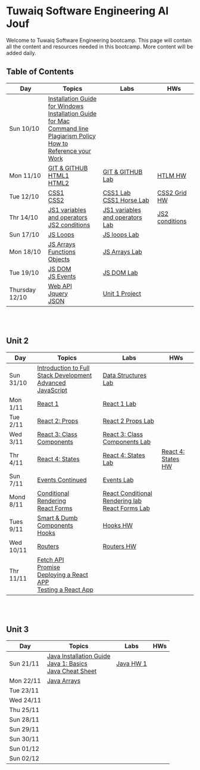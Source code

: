 # Tuwaiq Software Engineering Al Jouf
Welcome to Tuwaiq Software Engineering bootcamp.
This page will contain all the content and resources needed in this bootcamp. More content will be added daily.

## Table of Contents

| Day         | Topics      | Labs        | HWs |
| ----------- | ----------- | ----------- | --- |
| Sun 10/10    | [Installation Guide for Windows](https://github.com/Tuwaiq-SE-Jouf/Student-Content/blob/main/slides/week1/Windows%20Installation%20Guide.pdf) <br> [Installation Guide for Mac](https://github.com/Tuwaiq-SE-Jouf/Student-Content/blob/main/slides/week1/Mac%20Installation%20Guide.pdf) <br> [Command line](https://github.com/Tuwaiq-SE-Riyadh/students-content/blob/main/slides/week1/Command_Line.pdf) <br> [Plagiarism Policy](https://www.dropbox.com/sh/e533hpeddk382u5/AACsj8gievyt1rP4NXrkkCiOa/Certified%20Full%20Stack%20Web%20Developer%20Bootcamp/Level%201%3A%20Web%20Development%20Essentials/Task%201/Additional%20reading/Additional%20Reading%20-%20Plagiarism%20Policy.pdf?dl=0) <br> [How to Reference your Work](https://www.dropbox.com/sh/e533hpeddk382u5/AABOgllceZsIrrcd-plSMulna/Certified%20Full%20Stack%20Web%20Developer%20Bootcamp/Level%201%3A%20Web%20Development%20Essentials/Task%201/Additional%20reading/How%20to%20Reference%20your%20Work.pdf?dl=0)
| Mon 11/10    | [GIT & GITHUB](https://github.com/Tuwaiq-SE-Jouf/Student-Content/blob/main/slides/week1/intro_to_git.pdf) <br> [HTML1](https://github.com/Tuwaiq-SE-Jouf/Student-Content/blob/main/slides/week1/HTML1.pdf) <br> [HTML2](https://github.com/Tuwaiq-SE-Jouf/Student-Content/blob/main/slides/week1/HTML2.pdf)  | [GIT & GITHUB Lab](https://github.com/Tuwaiq-SE-Jouf/week01_day02_gitGithub) | [HTLM HW](https://github.com/Tuwaiq-SE-Jouf/week01_day02_HTML)|
| Tue 12/10    | [CSS1](https://github.com/Tuwaiq-SE-Jouf/Student-Content/blob/main/slides/week1/CSS1.pdf) <br> [CSS2](https://github.com/Tuwaiq-SE-Jouf/Student-Content/blob/main/slides/week1/CSS2.pdf) | [CSS1 Lab](https://github.com/Tuwaiq-SE-Jouf/week01_day02_CSS2) <br> [CSS1 Horse Lab](https://github.com/Tuwaiq-SE-Jouf/week01_day03_CSS2_Horse) | [CSS2 Grid HW](https://github.com/Tuwaiq-SE-Jouf/Week1_Day4_CSSGrid)
| Thr 14/10    | [JS1 variables and operators](https://github.com/Tuwaiq-SE-Jouf/Student-Content/blob/main/slides/week1/JS1_variables_and_operators.pdf) <br> [JS2 conditions](https://github.com/Tuwaiq-SE-Jouf/Student-Content/blob/main/slides/week1/JS2_conditions.pdf) | [JS1 variables and operators Lab](https://github.com/Tuwaiq-SE-Jouf/week01_day05_JS_variables_operators) | [JS2 conditions](https://github.com/Tuwaiq-SE-Jouf/week01_day05_JS_conditions)
| Sun 17/10    | [JS Loops](https://github.com/Tuwaiq-SE-Jouf/Student-Content/blob/main/slides/week%202/JS2_loop.pdf) | [JS loops Lab](https://github.com/Tuwaiq-SE-Jouf/Week02_Day01_Loops)
| Mon 18/10    | [JS Arrays](https://www.w3schools.com/js/js_arrays.asp) <br> [Functions](https://www.w3schools.com/js/js_functions.asp)  <br> [Objects](https://www.w3schools.com/js/js_objects.asp) | [JS Arrays Lab](https://github.com/Tuwaiq-SE-Jouf/Week02_Day02_Arrays) 
| Tue 19/10    | [JS DOM](https://www.w3schools.com/js/js_htmldom.asp) <br> [JS Events](https://www.w3schools.com/js/js_events.asp) | [JS DOM Lab](https://github.com/Tuwaiq-SE-Jouf/Week02_Day03_DOM-Lab)
| Thursday 12/10    | [Web API](https://www.w3schools.com/js/js_api_intro.asp) <br> [Jquery](https://www.w3schools.com/js/js_jquery_selectors.asp) <br> [JSON](https://www.w3schools.com/js/js_json_intro.asp) | [Unit 1 Project](https://github.com/Tuwaiq-SE-Jouf/Week03_Unit1-Project) 


<br><br>
## Unit 2
| Day         | Topics      | Labs        | HWs |
| ----------- | ----------- | ----------- | --- |
| Sun 31/10   | [Introduction to Full Stack Development](https://github.com/Tuwaiq-SE-Jouf/Student-Content/blob/main/slides/week%203/Intoduction_to_full_stack_development.pdf) <br> [Advanced JavaScript](https://github.com/Tuwaiq-SE-Jouf/Student-Content/blob/main/slides/week%203/Advance_JavaScript.pdf)   | [Data Structures Lab](https://github.com/Tuwaiq-SE-Jouf/week04_day01_Data_Structure)
| Mon 1/11   | [React 1](https://github.com/Tuwaiq-SE-Jouf/Student-Content/blob/main/slides/week%203/React1.pdf) | [React 1 Lab](https://github.com/Tuwaiq-SE-Jouf/Week04_Day02_React1_Functional_Lab)
| Tue 2/11   | [React 2: Props](https://reactjs.org/docs/components-and-props.html) | [React 2 Props Lab](https://github.com/Tuwaiq-SE-Jouf/Week04_Day03_React2_Props_Lab)
| Wed 3/11   | [React 3: Class Components](https://www.w3schools.com/react/react_class.asp) | [React 3: Class Components Lab](https://github.com/Tuwaiq-SE-Jouf/Week04_Day04_React3_Lab_Class-Component)
| Thr 4/11   | [React 4: States](https://www.w3schools.com/react/react_events.asp) | [React 4: States Lab](https://github.com/Tuwaiq-SE-Jouf/Week04_Day05_React4_Events_Lab) | [React 4: States HW](https://github.com/Tuwaiq-SE-Jouf/Week04_Day05_React4_Events_HW)
| Sun 7/11   | [Events Continued](https://www.w3schools.com/react/react_events.asp) | [Events Lab](https://github.com/Tuwaiq-SE-Jouf/Week04_Day05_React4_Events_HW)
| Mond 8/11   | [Conditional Rendering](https://reactjs.org/docs/conditional-rendering.html) <br/>  [React Forms](https://reactjs.org/docs/forms.html)  | [React Conditional Rendering lab](https://github.com/Tuwaiq-SE-Jouf/Week05_Day02_React_Forms_Conditional-Rendering_Lab) <br> [React Forms Lab](https://github.com/Tuwaiq-SE-Jouf/Week05_Day02_React_Forms_Conditional-Rendering_Lab)
| Tues 9/11   | [Smart & Dumb Components](https://medium.com/@thejasonfile/dumb-components-and-smart-components-e7b33a698d43) <br/> [Hooks](https://reactjs.org/docs/hooks-intro.html) | [Hooks HW](https://github.com/Tuwaiq-SE-Jouf/Week05_Day03_React_Hooks/blob/main/README.md)
| Wed 10/11   | [Routers](https://reactrouter.com/) |[Routers HW](https://github.com/Tuwaiq-SE-Jouf/Week05_Day04_Routers)
| Thr 11/11   | [Fetch API](https://javascript.info/fetch) <br> [Promise](https://javascript.info/promise-basics) <br> [Deploying a React APP](https://github.com/Tuwaiq-SE-Jouf/Student-Content/blob/main/slides/Week%205/WD%20L2T13%20-%20Deploy%20React%20App.pdf) <br> [Testing a React App](https://github.com/Tuwaiq-SE-Jouf/Student-Content/blob/main/slides/Week%205/WD%20L2T15%20-%20React%20VI%20-%20Testing%20a%20React%20App.pdf)

<br><br>
## Unit 3
| Day               | Topics            | Labs            | HWs     |
| ----------------- | ----------------- | --------------- | ------- |
| Sun 21/11   | [Java Installation Guide](https://github.com/Tuwaiq-SE-Jouf/Java-Installation-Guide) <br> [Java 1: Basics](https://github.com/Tuwaiq-SE-Jouf/Student-Content/blob/main/slides/Week%207/Introduction%20to%20Java%20Programming%20I%20-%20Java%20Basics.pdf) <br> [Java Cheat Sheet](https://github.com/Tuwaiq-SE-Jouf/Student-Content/blob/main/slides/Week%207/SQL%20Cheat%20Sheet%20-%20SQL-Cheat-Sheet.pdf) | [Java HW 1](https://github.com/Tuwaiq-SE-Jouf/Week07_Day01_Java1_Basics_Lab/blob/main/README.md)
| Mon 22/11   | [Java Arrays](https://github.com/Tuwaiq-SE-Jouf/Student-Content/blob/main/slides/Week%207/SE%20L2T03%20-%20Introduction%20to%20Java%20Programming%20II%20-%20Data%20Structures.pdf)  <br> <!--[Java Methods](https://github.com/Tuwaiq-SE-Jouf/Student-Content/blob/main/slides/Week%207/SE%20L2T04%20-%20Introduction%20to%20Java%20Programming%20III%20-%20Methods.pdf) <br>  [Java Object Oriented Patterns](https://github.com/Tuwaiq-SE-Jouf/Student-Content/blob/main/slides/Week%207/SE%20L2T06%20-%20Object-Oriented%20Programming.pdf) -->
| Tue 23/11   |
| Wed 24/11   |
| Thu 25/11   |
| Sun 28/11   |
| Sun 29/11   |
| Sun 30/11   |
| Sun 01/12   |
| Sun 02/12   |



<!--- 


<br><br>


| Day               | Topics            | Labs            | HWs     |
| ----------------- | ----------------- | --------------- | ------- |
| Sun 14/11   | [Installation Guide](https://github.com/Tuwaiq-SE-Riyadh/Installation-Guide/blob/master/Readme.md) <br> [Java Basics](https://github.com/Tuwaiq-SE-Riyadh/students-content/blob/main/slides/week7/SE%20L2T02%20-%20Introduction%20to%20Java%20Programming%20I%20-%20Java%20Basics.pdf) <br> [Arrays](https://github.com/Tuwaiq-SE-Riyadh/students-content/blob/main/slides/week7/SE%20L2T03%20-%20Introduction%20to%20Java%20Programming%20II%20-%20Data%20Structures.pdf) <br> [Java cheat sheet](https://github.com/Tuwaiq-SE-Riyadh/students-content/blob/main/slides/week7/Java-Cheat-Sheet.pdf)  |      [Java Basics Lab](https://github.com/Tuwaiq-SE-Riyadh/W07D01-Java-basics-Lab) <br> [Arrays Lab  ](https://github.com/Tuwaiq-SE-Riyadh/W07D01-Arrays-lab)    |      [HW](https://github.com/Tuwaiq-SE-Riyadh/W07D01-HW)    |
| Mon 15/11   | [Java Methods](https://github.com/Tuwaiq-SE-Riyadh/students-content/blob/main/slides/week7/SE%20L2T04%20-%20Introduction%20to%20Java%20Programming%20III%20-%20Methods.pdf) <br> [Java OOP](https://github.com/Tuwaiq-SE-Riyadh/students-content/blob/main/slides/week7/SE%20L2T06%20-%20Object-Oriented%20Programming.pdf)  |   [Java Methods Lab](https://github.com/Tuwaiq-SE-Riyadh/W07D02-Method-lab) <br> [Java OOP Lab  ](https://github.com/Tuwaiq-SE-Riyadh/W07D02-OOP-lab)  <br> [Geuss Game](https://github.com/Tuwaiq-SE-Riyadh/W07D02-Guess-Number-Game)  |   [HW](https://github.com/Tuwaiq-SE-Riyadh/W07D02-HW)    |
| Tue 16/11   | [Java Advanced OOP](https://github.com/Tuwaiq-SE-Riyadh/students-content/blob/main/slides/week7/SE%20L2T13%20-%20Object-Oriented%20Programming%20-%20Inheritance.pdf) <br> [Java Collections](https://github.com/Tuwaiq-SE-Riyadh/students-content/blob/main/slides/week7/SE%20L2T23%20-%20Java%20Collections%20Framework.pdf)  |   [Java Advanced OOP Lab](https://github.com/Tuwaiq-SE-Riyadh/W07D03-Advanced-OOP-Lab)  <br> [Java Collections lab](https://github.com/Tuwaiq-SE-Riyadh/W07D03-Collections-Lab)  |   [HW](https://github.com/Tuwaiq-SE-Riyadh/W07D03-Advanced-OOP-Collections-HW)  |
| Wed 17/11   | [Database Intro](https://github.com/Tuwaiq-SE-Riyadh/students-content/blob/main/slides/week7/SE%20L3T04%20-%20Introduction%20to%20Databases.pdf) <br> [Intro to SQL](https://github.com/Tuwaiq-SE-Riyadh/students-content/blob/main/slides/week7/SE%20L3T06%20-%20Introduction%20to%20SQL.pdf)  |  [Installation](https://github.com/Tuwaiq-SE-Riyadh/W07D04-Installation-Guide-SQL) <br> [Intro to SQL Lab](https://github.com/Tuwaiq-SE-Riyadh/W07D04-SQL-Lab/blob/master/Readme.md) |   ---  |
| Thr 18/11   | [Database SQL 2](https://github.com/Tuwaiq-SE-Riyadh/students-content/blob/main/slides/week7/SE%20L3T06%20-%20Introduction%20to%20SQL.pdf)  | [SQL 2 Lab](https://github.com/Tuwaiq-SE-Riyadh/W07D05-SQL-Relations-labs) |  ---  |

 --->

